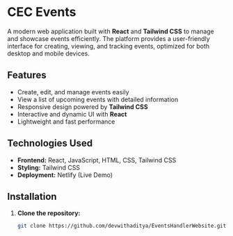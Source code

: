 # CEC Events

A modern web application built with **React** and **Tailwind CSS** to manage and showcase events efficiently. The platform provides a user-friendly interface for creating, viewing, and tracking events, optimized for both desktop and mobile devices.

## Features
- Create, edit, and manage events easily
- View a list of upcoming events with detailed information
- Responsive design powered by **Tailwind CSS**
- Interactive and dynamic UI with **React**
- Lightweight and fast performance

## Technologies Used
- **Frontend:** React, JavaScript, HTML, CSS, Tailwind CSS
- **Styling:** Tailwind CSS
- **Deployment:** Netlify (Live Demo)

##  Installation

1. **Clone the repository:**
   ```bash
   git clone https://github.com/devwithaditya/EventsHandlerWebsite.git
